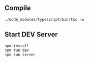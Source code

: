 ## Compile
``` shell
./node_modules/typescript/bin/tsc -w
```

## Start DEV Server

``` shell
npm install
npm run dev
npm run server
```


